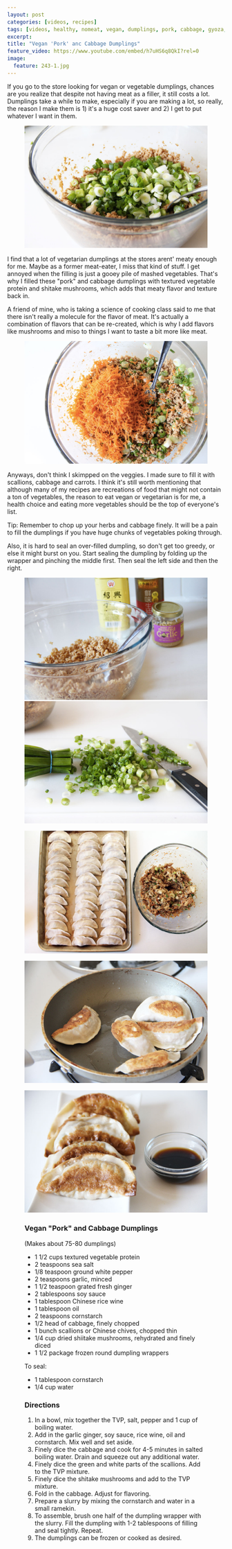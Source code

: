 ```yaml
---
layout: post
categories: [videos, recipes]
tags: [videos, healthy, nomeat, vegan, dumplings, pork, cabbage, gyoza, potsticker]
excerpt: 
title: "Vegan 'Pork' anc Cabbage Dumplings"
feature_video: https://www.youtube.com/embed/h7uHS6q8QkI?rel=0
image:
  feature: 243-1.jpg
---
```


If you go to the store looking for vegan or vegetable dumplings, chances are you realize that despite not having meat as a filler, it still costs a lot.  Dumplings take a while to make, especially if you are making a lot, so really, the reason I make them is 1) it's a huge cost saver and 2) I get to put whatever I want in them. 

<figure>
    <img src="/images/243-4.jpg">
</figure> 


I find that a lot of vegetarian dumplings at the stores arent' meaty enough for me.  Maybe as a former meat-eater, I miss that kind of stuff.  I get annoyed when the filling is just a gooey pile of mashed vegetables.  That's why I filled these "pork" and cabbage dumplings with textured vegetable protein and shitake mushrooms, which adds that meaty flavor and texture back in.

A friend of mine, who is taking a science of cooking class said to me that there isn't really a molecule for the flavor of meat.  It's actually a combination of flavors that can be re-created, which is why I add flavors like mushrooms and miso to things I want to taste a bit more like meat.

<figure>
    <img src="/images/243-5.jpg">
</figure> 

Anyways, don't think I skimpped on the veggies.  I made sure to fill it with scallions, cabbage and carrots.  I think it's still worth mentioning that although many of my recipes are recreations of food that might not contain a ton of vegetables, the reason to eat vegan or vegetarian is for me, a health choice and eating more vegetables should be the top of everyone's list.

Tip: Remember to chop up your herbs and cabbage finely.  It will be a pain to fill the dumplings if you have huge chunks of vegetables poking through.  

Also, it is hard to seal an over-filled dumpling, so don't get too greedy, or else it might burst on you.  Start sealing the dumpling by folding up the wrapper and pinching the middle first.  Then seal the left side and then the right.


<figure class="half">
<img src="/images/243-2.jpg">
<img src="/images/243-3.jpg">
</figure>

<figure>
    <img src="/images/243-7.jpg">
</figure> 

<figure>
    <img src="/images/243-9.jpg">
</figure> 

<figure>
    <img src="/images/243-10.jpg">
</figure> 

<figure class="ingredients" markdown="1">

### Vegan "Pork" and Cabbage Dumplings
(Makes about 75-80 dumplings)

- 1 1/2 cups textured vegetable protein
- 2 teaspoons sea salt
- 1/8 teaspoon ground white pepper 
- 2 teaspoons garlic, minced
- 1 1/2 teaspoon grated fresh ginger 
- 2 tablespoons soy sauce
- 1 tablespoon Chinese rice wine 
- 1 tablespoon oil
- 2 teaspoons cornstarch
- 1/2 head of cabbage, finely chopped
- 1 bunch scallions or Chinese chives, chopped thin
- 1/4 cup dried shiitake mushrooms, rehydrated and finely diced
- 1 1/2 package frozen round dumpling wrappers 

To seal: 

- 1 tablespoon cornstarch 
- 1/4 cup water

</figure>

<figure class="directions" markdown="1">

### Directions

1. In a bowl, mix together the TVP, salt, pepper and 1 cup of boiling water.  
2. Add in the garlic ginger, soy sauce, rice wine, oil and cornstarch.  Mix well and set aside.
3. Finely dice the cabbage and cook for 4-5 minutes in salted boiling water.  Drain and squeeze out any additional water.
4. Finely dice the green and white parts of the scallions.  Add to the TVP mixture.
5. Finely dice the shitake mushrooms and add to the TVP mixture.
5. Fold in the cabbage.  Adjust for flavoring.
6. Prepare a slurry by mixing the cornstarch and water in a small ramekin.
7. To assemble, brush one half of the dumpling wrapper with the slurry.  Fill the dumpling with 1-2 tablespoons of filling and seal tightly.  Repeat.
8. The dumplings can be frozen or cooked as desired.
</figure>


